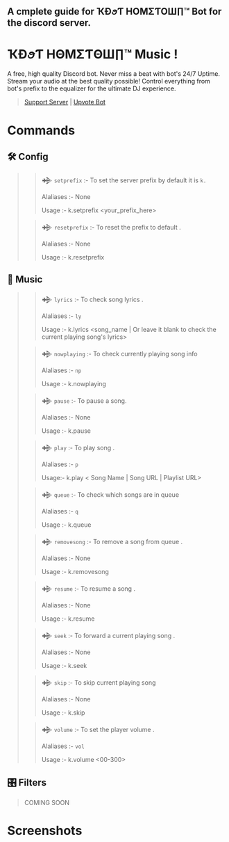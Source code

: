 
## A cmplete guide for ҠÐꪮƬ HOΜΣƬOШ∏™ Bot for the discord server.
# ҠÐꪮƬ HΘΜΣƬΘШ∏™ Music ! 
A free, high quality Discord bot. Never miss a beat with bot's 24/7 Uptime. Stream your audio at the best quality possible! Control everything from bot's prefix to the equalizer for the ultimate DJ experience. 
> 
> [Support Server](https://discord.gg/jFQhQJV) | [Upvote Bot]()
 
# Commands


## 🛠️ Config

>> 𒄉 `setprefix` :- To set the server prefix by default it is `k.`
>> 
>> Alaliases :- None 
>> 
>> Usage :- k.setprefix <your_prefix_here>
>
>> 𒄉 `resetprefix` :- To reset the prefix to default .
>>
>> Alaliases :- None
>> 
>> Usage :- k.resetprefix

## 🎵 Music
>> 𒄉 `lyrics` :- To check song lyrics .
>> 
>> Alaliases :- `ly`
>> 
>> Usage :- k.lyrics <song_name | Or leave it blank to check the current playing song's lyrics>
>
>> 𒄉 `nowplaying` :- To check currently playing song info
>>
>> Alaliases :- `np`
>> 
>> Usage :- k.nowplaying
> 
>> 𒄉 `pause` :- To pause a song.
>>
>> Alaliases :- None
>>
>> Usage :- k.pause
> 
>> 𒄉 `play` :- To play song .
>>
>> Alaliases :- `p`
>>
>> Usage:- k.play < Song Name | Song URL | Playlist URL>
>
>> 𒄉 `queue` :- To check which songs are in queue 
>> 
>> Alaliases :- `q`
>>
>> Usage :- k.queue
> 
>> 𒄉 `removesong` :- To remove a song from queue .
>>
>> Alaliases :- None
>> 
>> Usage :- k.removesong <song number in queue>
> 
>> 𒄉 `resume` :- To resume a song .
>> 
>> Alaliases :- None
>> 
>> Usage :- k.resume
> 
>> 𒄉 `seek` :- To forward a current playing song .
>>
>> Alaliases :- None
>>
>> Usage :- k.seek <Time in second>
> 
>> 𒄉 `skip` :- To skip current playing song  
>>
>> Alaliases :- None
>>
>> Usage :- k.skip 
> 
>> 𒄉 `volume` :- To set the player volume .
>>
>> Alaliases :- `vol`
>> 
>> Usage :- k.volume <00-300>

## 🎛️ Filters
> COMING SOON

 Screenshots
 ==========================

